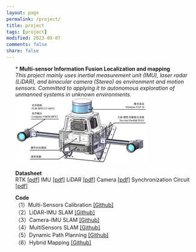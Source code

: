 ```yaml
---
layout: page
permalink: /project/
title: project
tags: [project]
modified: 2023-09-07
comments: false
share: false
---
```


<ol>
  * <b> Multi-sensor Information Fusion Localization and mapping</b><br>
  <i>This project mainly uses inertial measurement unit (IMU), laser radar (LiDAR), and binocular camera (Stereo) as environment and motion sensors. Committed to applying it to autonomous exploration of unmanned systems in unknown environments.</i><br>
  <img src="../images/MultiSensorsCapture.png"> <br> 
  
    
  <b>Datasheet</b><br>
  RTK <a href="../project/CHC® CGI-430厘米级组合导航系统用户手册-20230130.pdf" class="textlink" target="_blank">[pdf]</a>
  IMU <a href="../project/CH10X_um_cn.pdf" class="textlink" target="_blank">[pdf]</a>
  LiDAR <a href="../project/63-9243 REV D MANUAL,USERS,VLP-16.pdf" class="textlink" target="_blank">[pdf]</a>
  Camera <a href="../project/FLIR-BFLY-U3-23H.pdf" class="textlink" target="_blank">[pdf]</a>
  Synchronization Circuit <a href="../project/FLIR-BFLY-U3-23H.pdf" class="textlink" target="_blank">[pdf]</a>
  <br>

  
  <b>Code</b><br>
  （1）Multi-Sensors Calibration <a href="https://github.com/canyilu/tproduct" class="textlink" target="_blank">[Github]</a><br>
  （2）LiDAR-IMU SLAM <a href="https://github.com/canyilu/tproduct" class="textlink" target="_blank">[Github]</a> <br>
  （3）Camera-IMU SLAM <a href="https://github.com/canyilu/tproduct" class="textlink" target="_blank">[Github]</a><br>
  （4）MultiSensors SLAM <a href="https://github.com/canyilu/tproduct" class="textlink" target="_blank">[Github]</a><br>
  （5）Dynamic Path Planning <a href="https://github.com/canyilu/tproduct" class="textlink" target="_blank">[Github]</a><br>
  （6）Hybrid Mapping <a href="https://github.com/canyilu/tproduct" class="textlink" target="_blank">[Github]</a><br>
  
  



